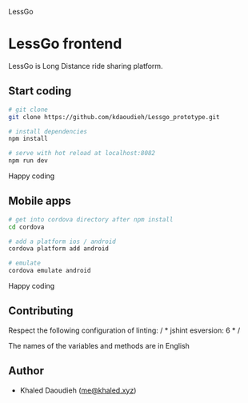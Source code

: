 LessGo

# LessGo frontend

LessGo is Long Distance ride sharing platform.

## Start coding


``` bash
# git clone
git clone https://github.com/kdaoudieh/Lessgo_prototype.git

# install dependencies
npm install

# serve with hot reload at localhost:8082
npm run dev

```

Happy coding

## Mobile apps


``` bash
# get into cordova directory after npm install
cd cordova

# add a platform ios / android
cordova platform add android

# emulate
cordova emulate android

```

Happy coding

## Contributing

Respect the following configuration of linting: / * jshint esversion: 6 * /

The names of the variables and methods are in English

## Author
* Khaled Daoudieh (me@khaled.xyz)
